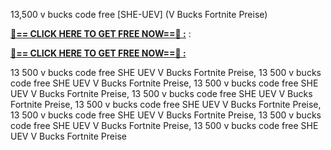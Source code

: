 13,500 v bucks code free [SHE-UEV] (V Bucks Fortnite Preise)

**[🔴== CLICK HERE TO GET FREE NOW==🔴 :](https://oercommons.s3.amazonaws.com/media/courseware/relatedresource/file/all-zit.html)**
:

**[🔴== CLICK HERE TO GET FREE NOW==🔴 :](https://oercommons.s3.amazonaws.com/media/courseware/relatedresource/file/gift-zit.html)**

13 500 v bucks code free SHE UEV V Bucks Fortnite Preise, 13 500 v bucks code free SHE UEV V Bucks Fortnite Preise, 13 500 v bucks code free SHE UEV V Bucks Fortnite Preise, 13 500 v bucks code free SHE UEV V Bucks Fortnite Preise, 13 500 v bucks code free SHE UEV V Bucks Fortnite Preise, 13 500 v bucks code free SHE UEV V Bucks Fortnite Preise, 13 500 v bucks code free SHE UEV V Bucks Fortnite Preise, 13 500 v bucks code free SHE UEV V Bucks Fortnite Preise
